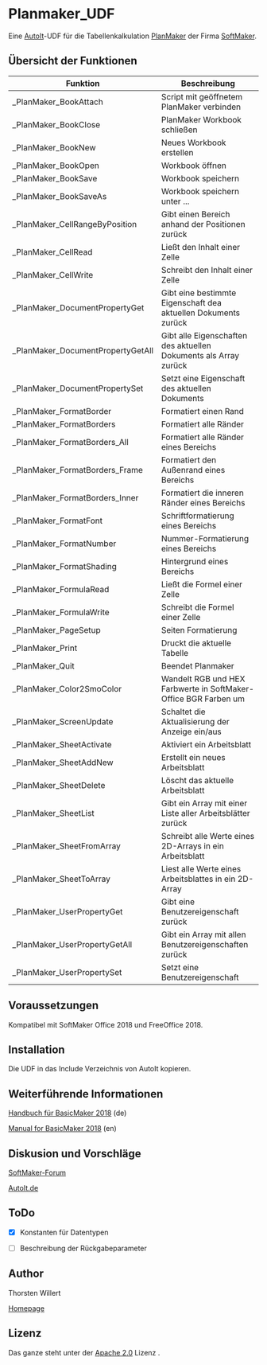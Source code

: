 # Planmaker_UDF

Eine [AutoIt](https://www.autoitscript.com/site/autoit/)-UDF für die Tabellenkalkulation [PlanMaker](https://www.softmaker.de/softmaker-office-planmaker) der Firma [SoftMaker](https://www.softmaker.de/softmaker-office).

## Übersicht der Funktionen

| Funktion | Beschreibung |
|--------|--------|
| _PlanMaker_BookAttach| Script mit geöffnetem PlanMaker verbinden|
| _PlanMaker_BookClose| PlanMaker Workbook schließen|
| _PlanMaker_BookNew|Neues Workbook erstellen|
| _PlanMaker_BookOpen|Workbook öffnen|
| _PlanMaker_BookSave|Workbook speichern|
|_PlanMaker_BookSaveAs|Workbook speichern unter ...|
|_PlanMaker_CellRangeByPosition|Gibt einen Bereich anhand der Positionen zurück|
|_PlanMaker_CellRead |Ließt den Inhalt einer Zelle|
| _PlanMaker_CellWrite |Schreibt den Inhalt einer Zelle|
| _PlanMaker_DocumentPropertyGet |Gibt eine bestimmte Eigenschaft dea aktuellen Dokuments zurück|
| _PlanMaker_DocumentPropertyGetAll |Gibt alle Eigenschaften des aktuellen Dokuments als Array zurück|
| _PlanMaker_DocumentPropertySet |Setzt eine Eigenschaft des aktuellen Dokuments|
| _PlanMaker_FormatBorder |Formatiert einen Rand|
| _PlanMaker_FormatBorders |Formatiert alle Ränder|
| _PlanMaker_FormatBorders_All |Formatiert alle Ränder eines Bereichs|
| _PlanMaker_FormatBorders_Frame |Formatiert den Außenrand eines Bereichs|
| _PlanMaker_FormatBorders_Inner |Formatiert die inneren Ränder eines Bereichs|
| _PlanMaker_FormatFont |Schriftformatierung eines Bereichs|
| _PlanMaker_FormatNumber |Nummer-Formatierung eines Bereichs|
| _PlanMaker_FormatShading |Hintergrund eines Bereichs|
| _PlanMaker_FormulaRead |Ließt die Formel einer Zelle|
| _PlanMaker_FormulaWrite |Schreibt die Formel einer Zelle|
| _PlanMaker_PageSetup |Seiten Formatierung|
| _PlanMaker_Print |Druckt die aktuelle Tabelle|
| _PlanMaker_Quit |Beendet Planmaker|
| _PlanMaker_Color2SmoColor |Wandelt RGB und HEX Farbwerte in SoftMaker-Office BGR Farben um|
| _PlanMaker_ScreenUpdate |Schaltet die Aktualisierung der Anzeige ein/aus|
| _PlanMaker_SheetActivate |Aktiviert ein Arbeitsblatt|
| _PlanMaker_SheetAddNew |Erstellt ein neues Arbeitsblatt|
| _PlanMaker_SheetDelete |Löscht das aktuelle Arbeitsblatt|
| _PlanMaker_SheetList |Gibt ein Array mit einer Liste aller Arbeitsblätter zurück|
| _PlanMaker_SheetFromArray |Schreibt alle Werte eines 2D-Arrays in ein Arbeitsblatt|
| _PlanMaker_SheetToArray |Liest alle Werte eines Arbeitsblattes in ein 2D-Array|
| _PlanMaker_UserPropertyGet |Gibt eine Benutzereigenschaft zurück|
| _PlanMaker_UserPropertyGetAll |Gibt ein Array mit allen Benutzereigenschaften zurück|
| _PlanMaker_UserPropertySet |Setzt eine Benutzereigenschaft|

## Voraussetzungen

Kompatibel mit SoftMaker Office 2018 und FreeOffice 2018.


## Installation

Die UDF in das Include Verzeichnis von AutoIt kopieren.


## Weiterführende Informationen

[Handbuch für BasicMaker 2018](http://www.softmaker.net/down/bm2018manual_de.pdf) (de)

[Manual for BasicMaker 2018](http://www.softmaker.net/down/bm2018manual_en.pdf) (en)

## Diskusion und Vorschläge

[SoftMaker-Forum](https://forum.softmaker.de/viewtopic.php?f=276&t=25608#p123093)

[AutoIt.de](https://autoit.de/thread/85113-planmaker-udf-tabellenkalkulation-von-softmaker-office-und-freeoffice/)


## ToDo

- [x] Konstanten für Datentypen
- [ ] Beschreibung der Rückgabeparameter


## Author
Thorsten Willert

[Homepage](http://www.thorsten-willert.de/)

## Lizenz
Das ganze steht unter der [Apache 2.0](https://github.com/THWillert/HomeMatic_CSS/blob/master/LICENSE) Lizenz
.
